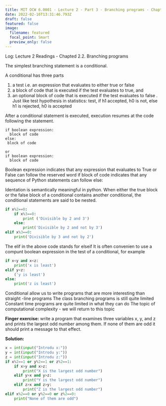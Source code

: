 ```yaml
---
title: MIT OCW 6.0001 - Lecture 2 - Part 3 - Branching programs - Chapter 2.2.
date: 2022-02-16T13:31:46.793Z
draft: false
featured: false
image:
  filename: featured
  focal_point: Smart
  preview_only: false
---
```

Log: Lecture 2 Readings - Chapted 2.2. Branching programs

The simplest branching statement is a conditional.

A conditional has three parts

1. a test i.e. an expression that evaluates to either true or false
2. a block of code that is executed if the test evaluates to true, and
3. an optional block of code that is executed if the test evaluates to false
   .
   Just like test hypothesis in statistics: test, if h1 accepted, h0 is not, else 
   h1 is rejected, h0 is accepted

After a conditional statement is executed, execution resumes at the code following the statement.

```
if boolean expression:
  block of code
else:
 block of code
 
or 
if boolean expression:
  block of code
```

Boolean expression indicates that any expression that evaluates to True or False can follow the reserved word if block of code indicates that any sequence of Python statements can follow else:

Identation is semantically meaningful in python.
When either the true block or the false block of a conditional contains 
another conditional, the conditional statements are said to be nested.

```python
if x%2==0:
    if x%3==0:
        print ('Divisible by 2 and 3')
    else:
        print('Divisible by 2 and not by 3')
elif x%3==0:
    print('Divisible by 3 and not by 2')
```

The elif in the above code stands for elseif
It is often convenien to use a compunt boolean expression in the test of a conditional, for example

```python
if x<y and x<z:
    print('x is least')
elif y<z:
    ('y is least')
else: 
    print('z is least')
```

Conditional allow us to write programs that are more interesting than straight -line programs
The class branching programs is still quite limited
Constant time programs are quite limited in what they can do
The topic of computational complexity - we will return to this topic

**Finger exercise:** write a program that examines three variables x, y, and z and prints the largest odd number among them. If none of them are odd it should print a message to that effect.

**Solution:**

```python
x = int(input("Introdu x:"))
y = int(input("Introdu y:"))
z = int(input("Introdu z:"))
if x%2==1 or y%2==1 or z%2==1:
    if x>y and x>z:
        print("X is the largest odd number")
    elif y>x and y>z:
        print("Y is the largest odd number")
    elif z>x and z>y:
        print("Z is the largest odd number")
elif x%2==0 or y%2==0 or z%2==0:
    print("None of them are odd")
```